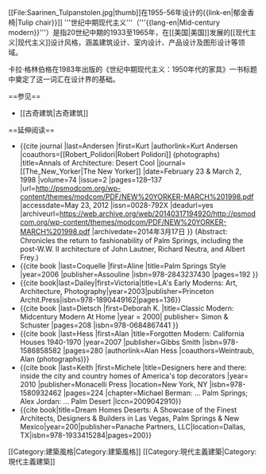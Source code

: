 [[File:Saarinen_Tulpanstolen.jpg|thumb]]在1955-56年设计的{{link-en|郁金香椅|Tulip chair}}]]
'''世纪中期现代主义'''（'''{{lang-en|Mid-century modern}}'''）是指20世纪中期的1933至1965年，在[[美国|美国]]发展的[[现代主义|现代主义]]设计风格，涵盖建筑设计、室内设计、产品设计及图形设计等领域。

卡拉·格林伯格在1983年出版的《世纪中期现代主义：1950年代的家具》一书标题中奠定了这一词汇在设计界的基础。

==参见==
* [[古奇建筑|古奇建筑]]

==延伸阅读==
* {{cite journal |last=Andersen |first=Kurt |authorlink=Kurt Andersen |coauthors=[[Robert_Polidori|Robert Polidori]] (photographs) |title=Annals of Architecture: Desert Cool |journal=[[The_New_Yorker|The New Yorker]] |date=February 23 & March 2, 1998 |volume=74 |issue=2 |pages=128–137 |url=http://psmodcom.org/wp-content/themes/modcom/PDF/NEW%20YORKER-MARCH%201998.pdf |accessdate=May 23, 2012 |issn=0028-792X |deadurl=yes |archiveurl=https://web.archive.org/web/20140317194920/http://psmodcom.org/wp-content/themes/modcom/PDF/NEW%20YORKER-MARCH%201998.pdf |archivedate=2014年3月17日 }} (Abstract: Chronicles the return to fashionability of Palm Springs, including the post-W.W. II architecture of John Lautner, Richard Neutra, and Albert Frey.)
* {{cite book |last=Coquelle |first=Aline |title=Palm Springs Style |year=2006 |publisher=Assouline |isbn=978-2843237430 |pages=192 }}
* {{cite book|last=Dailey|first=Victoria|title=LA's Early Moderns: Art, Architecture, Photography|year=2003|publisher=Princeton Archit.Press|isbn=978-1890449162|pages=136}}
* {{cite book |last=Dietsch |first=Deborah K. |title=Classic Modern: Midcentury Modern At Home |year = 2000| publisher= Simon & Schuster |pages=208 |isbn=978-0684867441 }}
* {{cite book |last=Hess |first=Alan |title=Forgotten Modern: California Houses 1940-1970 |year=2007 |publisher=Gibbs Smith |isbn=978-1586858582 |pages=280 |authorlink=Alan Hess |coauthors=Weintraub, Alan (photographs)}}
* {{cite book |last=Keith |first=Michele |title=Designers here and there: inside the city and country homes of America's top decorators |year= 2010 |publisher=Monacelli Press |location=New York, NY |isbn=978-1580932462 |pages=224 |chapter=Michael Berman: ... Palm Springs; Alex Jordan: ... Palm Desert |lccn=2009042910}}
* {{cite book|title=Dream Homes Deserts: A Showcase of the Finest Architects, Designers & Builders in Las Vegas, Palm Springs & New Mexico|year=200|publisher=Panache Partners, LLC|location=Dallas, TX|isbn=978-1933415284|pages=200}}

[[Category:建築風格|Category:建築風格]]
[[Category:現代主義建築|Category:現代主義建築]]